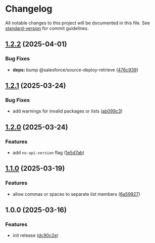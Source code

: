 <!-- markdownlint-disable MD024 MD025 -->
<!-- markdown-link-check-disable -->

# Changelog

All notable changes to this project will be documented in this file. See [standard-version](https://github.com/conventional-changelog/standard-version) for commit guidelines.

## [1.2.2](https://github.com/mcarvin8/sf-package-list/compare/v1.2.1...v1.2.2) (2025-04-01)


### Bug Fixes

* **deps:** bump @salesforce/source-deploy-retrieve ([476c939](https://github.com/mcarvin8/sf-package-list/commit/476c93945783a24d528d468cf340b5ad00150209))

## [1.2.1](https://github.com/mcarvin8/sf-package-list/compare/v1.2.0...v1.2.1) (2025-03-24)


### Bug Fixes

* add warnings for invalid packages or lists ([ab099c3](https://github.com/mcarvin8/sf-package-list/commit/ab099c32081daff5f66d3ce19b9c2cd9db6e0ba9))

## [1.2.0](https://github.com/mcarvin8/sf-package-list/compare/v1.1.0...v1.2.0) (2025-03-24)


### Features

* add `no-api-version` flag ([1e5d7ab](https://github.com/mcarvin8/sf-package-list/commit/1e5d7abd6b23b4e8da642dbad2957dac8f1ba28c))

## [1.1.0](https://github.com/mcarvin8/sf-package-list/compare/v1.0.0...v1.1.0) (2025-03-19)


### Features

* allow commas or spaces to separate list members ([6a59927](https://github.com/mcarvin8/sf-package-list/commit/6a5992701a4b77f203be0f3a2e5ac28a812ef11d))

## 1.0.0 (2025-03-16)


### Features

* init release ([dc90c2e](https://github.com/mcarvin8/sf-package-list/commit/dc90c2e5702aa7f870afaea7d90d73e929a9e6fe))
